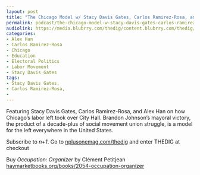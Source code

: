 ```yaml
---
layout: post
title: "The Chicago Model w/ Stacy Davis Gates, Carlos Ramirez-Rosa, and Alex Han"
permalink: podcast/the-chicago-model-w-stacy-davis-gates-carlos-ramirez-rosa-and-alex-han/
audiolink: https://media.blubrry.com/thedig/content.blubrry.com/thedig/The_Dig-EP_403-Chicago.mp3
categories:
- Alex Han
- Carlos Ramirez-Rosa
- Chicago
- Education
- Electoral Politics
- Labor Movement
- Stacy Davis Gates
tags:
- Stacy Davis Gates,
- Carlos Ramirez-Rosa,
- 
---
```


Featuring Stacy Davis Gates, Carlos Ramirez-Rosa, and Alex Han on how Chicago’s labor left took over City Hall. Brandon Johnson’s mayoral victory, the product of a decade-plus of social movement union struggle, is a model for the left everywhere in the United States.

Subscribe to *n+1*. Go to [nplusonemag.com/thedig](http://nplusonemag.com/thedig) and enter THEDIG at checkout

Buy *Occupation: Organizer* by Clément Petitjean [haymarketbooks.org/books/2054-occupation-organizer](http://haymarketbooks.org/books/2054-occupation-organizer)

